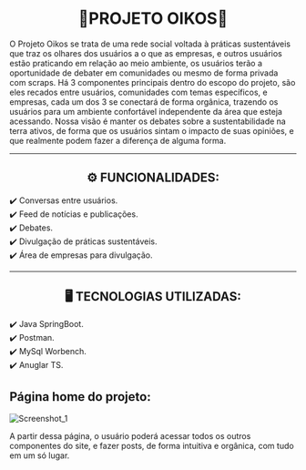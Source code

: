 

<h1 align="center">🌳PROJETO OIKOS🌳</h1>
                                                                   
<p>O Projeto Oikos se trata de uma rede social voltada à práticas sustentáveis que traz os olhares dos usuários a o que as empresas, e outros usuários estão praticando em relação ao meio ambiente, os usuários terão a oportunidade de debater em comunidades ou mesmo de forma privada com scraps.
  Há 3 componentes principais dentro do escopo do projeto, são eles recados entre usuários, comunidades com temas específicos, e empresas, cada um dos 3 se conectará de forma orgânica, trazendo os usuários para um ambiente confortável independente da área que esteja acessando.
  Nossa visão é manter os debates sobre a sustentabilidade na terra ativos, de forma que os usuários sintam o impacto de suas opiniões, e que realmente podem fazer a diferença de alguma forma.</p>
  
  <hr>

 <h2 align="center">⚙️ FUNCIONALIDADES:<br></h2>
✔️ Conversas entre usuários.<br>
✔️ Feed de notícias e publicações.<br>
✔️ Debates.<br>
✔️ Divulgação de práticas sustentáveis.<br>
✔️ Área de empresas para divulgação.

<hr>

<h2 align="center">🖥️ TECNOLOGIAS UTILIZADAS:<br></h2>
✔️ Java SpringBoot.<br>
✔️ Postman.<br>
✔️ MySql Worbench.<br>
✔️ Anuglar TS.

<h2>Página home do projeto:</h2>


![Screenshot_1](https://user-images.githubusercontent.com/79260294/130360246-5a34479f-13bd-4e54-9271-825ca533e71b.png)
  
A partir dessa página, o usuário poderá acessar todos os outros componentes do site, e fazer posts, de forma intuitiva e orgânica, com tudo em um só lugar. 


